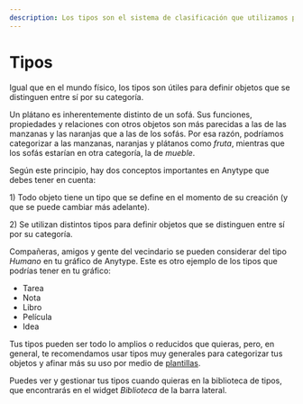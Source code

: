 ```yaml
---
description: Los tipos son el sistema de clasificación que utilizamos para categorizar objetos
---
```


# Tipos

Igual que en el mundo físico, los tipos son útiles para definir objetos que se distinguen entre sí por su categoría.

Un plátano es inherentemente distinto de un sofá. Sus funciones, propiedades y relaciones con otros objetos son más parecidas a las de las manzanas y las naranjas que a las de los sofás. Por esa razón, podríamos categorizar a las manzanas, naranjas y plátanos como _fruta_, mientras que los sofás estarían en otra categoría, la de _mueble_.

Según este principio, hay dos conceptos importantes en Anytype que debes tener en cuenta:

1\) Todo objeto tiene un tipo que se define en el momento de su creación (y que se puede cambiar más adelante).

2\) Se utilizan distintos tipos para definir objetos que se distinguen entre sí por su categoría.

Compañeras, amigos y gente del vecindario se pueden considerar del tipo _Humano_ en tu gráfico de Anytype. Este es otro ejemplo de los tipos que podrías tener en tu gráfico:

* Tarea
* Nota
* Libro
* Película
* Idea

Tus tipos pueden ser todo lo amplios o reducidos que quieras, pero, en general, te recomendamos usar tipos muy generales para categorizar tus objetos y afinar más su uso por medio de [plantillas](../../use-cases/deep-dive-templates.md).

Puedes ver y gestionar tus tipos cuando quieras en la biblioteca de tipos, que encontrarás en el widget _Biblioteca_ de la barra lateral.
